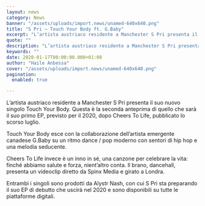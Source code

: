 ```yaml
---
layout: news
category: News
banner: "/assets/uploads/import.news/unamed-640x640.png"
title: "S Pri – Touch Your Body ft. G.Baby"
excerpt: "L’artista austriaco residente a Manchester S Pri presenta il suo nuovo singolo Touch Your Body. Questa è la seconda anteprima di quello che sarà il suo primo EP, previsto per il 2020, dopo Cheers To Life, pubblicato lo scorso luglio. Touch Your Body esce con la collaborazione dell’artista emergente canadese G.Baby su un ritmo dance [&hellip"
quote: ""
description: "L’artista austriaco residente a Manchester S Pri presenta il suo nuovo singolo Touch Your Body. Questa è la seconda anteprima di quello che sarà il suo primo EP, previsto per il 2020, dopo Cheers To Life, pubblicato lo scorso luglio. Touch Your Body esce con la collaborazione dell’artista emergente canadese G.Baby su un ritmo dance [&hellip"
keywords: ""
date: 2020-01-17T00:00:00.000+01:00
author: "Haile Anbessa"
cover: "/assets/uploads/import.news/unamed-640x640.png"
pagination:
  enabled: true

---
```


L’artista austriaco residente a Manchester S Pri presenta il suo nuovo singolo Touch Your Body. Questa è la seconda anteprima di quello che sarà il suo primo EP, previsto per il 2020, dopo Cheers To Life, pubblicato lo scorso luglio.

Touch Your Body esce con la collaborazione dell’artista emergente canadese G.Baby su un ritmo dance / pop moderno con sentori di hip hop e una melodia seducente.

Cheers To Life invece è un inno in sé, una canzone per celebrare la vita: finché abbiamo salute e forza, nient’altro conta. Il brano, dancehall, presenta un videoclip diretto da Spinx Media e girato a Londra.

Entrambi i singoli sono prodotti da Alystr Nash, con cui S Pri sta preparando il suo EP di debutto che uscirà nel 2020 e sono disponibili su tutte le piattaforme digitali.